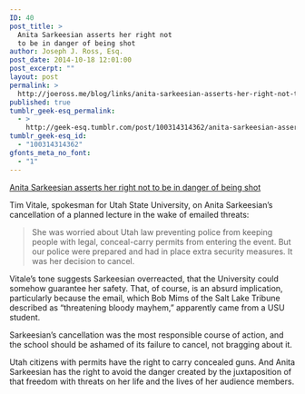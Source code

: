 ```yaml
---
ID: 40
post_title: >
  Anita Sarkeesian asserts her right not
  to be in danger of being shot
author: Joseph J. Ross, Esq.
post_date: 2014-10-18 12:01:00
post_excerpt: ""
layout: post
permalink: >
  http://joeross.me/blog/links/anita-sarkeesian-asserts-her-right-not-to-be-in/
published: true
tumblr_geek-esq_permalink:
  - >
    http://geek-esq.tumblr.com/post/100314314362/anita-sarkeesian-asserts-her-right-not-to-be-in
tumblr_geek-esq_id:
  - "100314314362"
gfonts_meta_no_font:
  - "1"
---
```

<a href='http://www.sltrib.com/sltrib/news/58524406-78/sarkeesian-usu-law-email.html.csp'>Anita Sarkeesian asserts her right not to be in danger of being shot</a><div class="link_description"><p>Tim Vitale, spokesman for Utah State University, on Anita Sarkeesian’s cancellation of a planned lecture in the wake of emailed threats:</p>

<blockquote><p>
  She was worried about Utah law preventing police from keeping people with legal, conceal-carry permits from entering the event. But our police were prepared and had in place extra security measures. It was her decision to cancel.
</p></blockquote>

<p>Vitale’s tone suggests Sarkeesian overreacted, that the University could somehow guarantee her safety. That, of course, is an absurd implication, particularly because the email, which Bob Mims of the Salt Lake Tribune described as “threatening bloody mayhem,” apparently came from a USU student.</p>

<p>Sarkeesian’s cancellation was the most responsible course of action, and the school should be ashamed of its failure to cancel, not bragging about it.</p>

<p>Utah citizens with permits have the right to carry concealed guns. And Anita Sarkeesian has the right to avoid the danger created by the juxtaposition of that freedom with threats on her life and the lives of her audience members.</p></div>